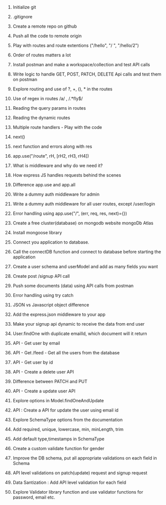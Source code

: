 1. Initialize git
2. .gitignore
3. Create a remote repo on github
4. Push all the code to remote origin
5. Play with routes and route extentions ("/hello", "/ ", "/hello/2")
6. Order of routes matters a lot
7. Install postman and make a workspace/collection and test API calls
8. Write logic to handle GET, POST, PATCH, DELETE Api calls and test them on postman
9. Explore routing and use of ?, +, (), \* in the routes
10. Use of regex in routes /a/ , /.\*fly$/
11. Reading the query params in routes
12. Reading the dynamic routes

13. Multiple route handlers - Play with the code
14. next()
15. next function and errors along with res
16. app.use("/route", rH, [rH2, rH3, rH4])
17. What is middleware and why do we need it?
18. How express JS handles requests behind the scenes
19. Difference app.use and app.all
20. Write a dummy auth middleware for admin
21. Write a dummy auth middleware for all user routes, except /user/login
22. Error handling using app.use("/", (err, req, res, next)={})

23. Create a free cluster(database) on mongodb website mongoDb Atlas
24. Install mongoose library
25. Connect you application to database.
26. Call the connectDB function and connect to database before starting the application
27. Create a user schema and userModel and add as many fields you want
28. Create post /signup API call
29. Push some documents (data) using API calls from postman
30. Error handling using try catch
31. JSON vs Javascript object difference
32. Add the express.json middleware to your app
33. Make your signup api dynamic to receive the data from end user
34. User.findOne with duplicate emailId, which document will it return
35. API - Get user by email
36. API - Get /feed - Get all the users from the database
37. API - Get user by id
38. API - Create a delete user API
39. Difference between PATCH and PUT
40. API - Create a update user API
41. Explore options in Model.findOneAndUpdate
42. API : Create a API for update the user using email id
43. Explore SchemaType options from the documentation
44. Add required, unique, lowercase, min, minLength, trim
45. Add default type,timestamps in SchemaType
46. Create a custom validate function for gender
47. Improve the DB schema, put all appropriate validations on each field in Schema
48. API level validations on patch(update) request and signup request
49. Data Santization : Add API level validation for each field
50. Explore Validator library function and use validator functions for password, email etc.
